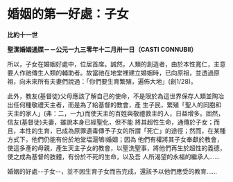 # 婚姻的第一好處：子女


**比約十一世**

**聖潔婚姻通牒－－公元一九三零年十二月卅一日（CASTI CONNUBII）**





所以，子女在婚姻好處中，位居首席。誠然，人類的創造者，由於本性寬仁，主意要人作祂傳生人類的輔助者。故當祂在地堂裡建立婚姻時，已向原祖，並透過原祖，向未來所有夫妻們說過：「你們要生育繁殖，遍佈大地」(創1/28)。

此外，教友(基督徒)父母應該了解自己的使命，不是限於為這世界保存人類並陶冶出任何種敬禮天主者，而是為了給基督的教會，產
生子民，繁殖「聖人的同胞和天主的家人」(弗：二，一九)而使天主的百姓與敬禮救主的人，日益增多。固然，信友(基督徒)夫妻，雖說本身已經聖化，但不能
將其超性生命，通傳於子女；而且，本性的生育，已成為原罪遺毒傳予子女的所謂「死亡」的途徑；然而，在某種方式下，他們仍能有份於地堂堛滬鴝l婚姻；因為
他們有權將其子女奉獻於教會，使這多產的母親，產生天主子女的教會，以聖洗聖事，將他們再生於超性的義德，使之成為基督的肢體，有份於不死的生命，以及吾
人所渴望的永福的繼承人……

婚姻的好處--子女--，並不因生育子女而告完成，還該予以他們應受的教育……

